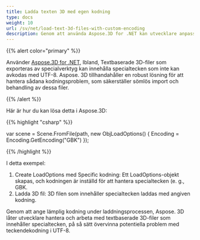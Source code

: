 ```yaml
---
title: Ladda texten 3D med egen kodning
type: docs
weight: 10
url: /sv/net/load-text-3d-files-with-custom-encoding
description: Genom att använda Aspose.3D for .NET kan utvecklare anpassa textkodningen för textbaserade 3D-filer.
---
```

{{% alert color="primary" %}}

Använder [Aspose.3D for .NET](https://products.aspose.com/3d/net/), Ibland, Textbaserade 3D-filer som exporteras av specialverktyg kan innehålla specialtecken som inte kan avkodas med UTF-8. Aspose. 3D tillhandahåller en robust lösning för att hantera sådana kodningsproblem, som säkerställer sömlös import och behandling av dessa filer.

{{% /alert %}}



Här är hur du kan lösa detta i Aspose.3D:

{{% highlight "csharp" %}}

var scene = Scene.FromFile(path, new ObjLoadOptions()
{
    Encoding = Encoding.GetEncoding("GBK")
});

{{% /highlight %}}

I detta exempel:

1. Create LoadOptions med Specific kodning: Ett LoadOptions-objekt skapas, och kodningen är inställd för att hantera specialtecken (e. g., GBK.
1. Ladda 3D fil: 3D filen som innehåller specialtecken laddas med angiven kodning.

Genom att ange lämplig kodning under laddningsprocessen, Aspose. 3D låter utvecklare hantera och arbeta med textbaserade 3D-filer som innehåller specialtecken, på så sätt övervinna potentiella problem med teckendekodning i UTF-8.
